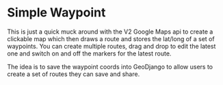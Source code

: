# Simple Waypoint

This is just a quick muck around with the V2 Google Maps api to create a clickable
map which then draws a route and stores the lat/long of a set of waypoints. You 
can create multiple routes, drag and drop to edit the latest one and switch
on and off the markers for the latest route. 

The idea is to save the waypoint coords into GeoDjango to allow users to create
a set of routes they can save and share.
